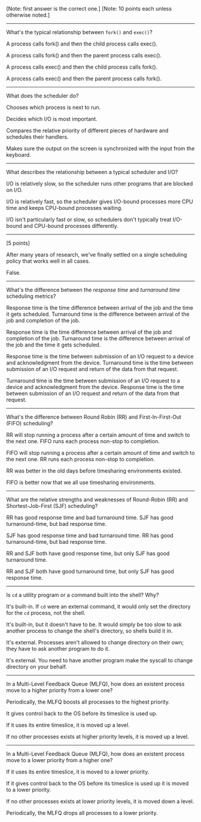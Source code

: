 [Note: first answer is the correct one.]
[Note: 10 points each unless otherwise noted.]

---

What's the typical relationship between `fork()` and `exec()`?

A process calls fork() and then the child process calls exec().

A process calls fork() and then the parent process calls exec().

A process calls exec() and then the child process calls fork().

A process calls exec() and then the parent process calls fork().

---

What does the scheduler do?

Chooses which process is next to run.

Decides which I/O is most important.

Compares the relative priority of different pieces of hardware and schedules their handlers.

Makes sure the output on the screen is synchronized with the input from the keyboard.

---

What describes the relationship between a typical scheduler and I/O?

I/O is relatively slow, so the scheduler runs other programs that are blocked on I/O.

I/O is relatively fast, so the scheduler gives I/O-bound processes more CPU time and keeps CPU-bound processes waiting.

I/O isn't particularly fast or slow, so schedulers don't typically treat I/O-bound and CPU-bound processes differently.

---

[5 points]

After many years of research, we've finally settled on a single scheduling policy that works well in all cases.

False.

---

What's the difference between the _response time_ and _turnaround time_ scheduling metrics?

Response time is the time difference between arrival of the job and the time it gets scheduled. Turnaround time is the difference between arrival of the job and completion of the job.

Response time is the time difference between arrival of the job and completion of the job. Turnaround time is the difference between arrival of the job and the time it gets scheduled.

Response time is the time between submission of an I/O request to a device and acknowledgment from the device. Turnaround time is the time between submission of an I/O request and return of the data from that request.

Turnaround time is the time between submission of an I/O request to a device and acknowledgment from the device. Response time is the time between submission of an I/O request and return of the data from that request.

---

What's the difference between Round Robin (RR) and First-In-First-Out (FIFO) scheduling?

RR will stop running a process after a certain amount of time and switch to the next one. FIFO runs each process non-stop to completion.

FIFO will stop running a process after a certain amount of time and switch to the next one. RR runs each process non-stop to completion.

RR was better in the old days before timesharing environments existed.

FIFO is better now that we all use timesharing environments.

---

What are the relative strengths and weaknesses of Round-Robin (RR) and Shortest-Job-First (SJF) scheduling?

RR has good response time and bad turnaround time. SJF has good turnaround-time, but bad response time.

SJF has good response time and bad turnaround time. RR has good turnaround-time, but bad response time.

RR and SJF both have good response time, but only SJF has good turnaround time.

RR and SJF both have good turnaround time, but only SJF has good response time.

---

Is `cd` a utility program or a command built into the shell? Why?

It's built-in. If `cd` were an external command, it would only set the directory for the `cd` process, not the shell.

It's built-in, but it doesn't have to be. It would simply be too slow to ask another process to change the shell's directory, so shells build it in.

It's external. Processes aren't allowed to change directory on their own; they have to ask another program to do it.

It's external. You need to have another program make the syscall to change directory on your behalf.

---

In a Multi-Level Feedback Queue (MLFQ), how does an existent process move to a higher priority from a lower one?

Periodically, the MLFQ boosts all processes to the highest priority.

It gives control back to the OS before its timeslice is used up.

If it uses its entire timeslice, it is moved up a level.

If no other processes exists at higher priority levels, it is moved up a level.

---

In a Multi-Level Feedback Queue (MLFQ), how does an existent process move to a lower priority from a higher one?

If it uses its entire timeslice, it is moved to a lower priority.

If it gives control back to the OS before its timeslice is used up it is moved to a lower priority.

If no other processes exists at lower priority levels, it is moved down a level.

Periodically, the MLFQ drops all processes to a lower priority.
